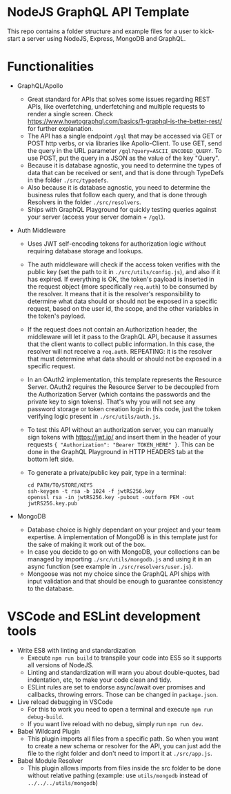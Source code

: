 # NodeJS GraphQL API Template

This repo contains a folder structure and example files for a user to kick-start a server using NodeJS, Express, MongoDB and GraphQL.

# Functionalities

- GraphQL/Apollo
  - Great standard for APIs that solves some issues regarding REST APIs, like overfetching, underfetching and multiple requests to render a single screen. Check https://www.howtographql.com/basics/1-graphql-is-the-better-rest/ for further explanation.
  - The API has a single endpoint `/gql` that may be accessed via GET or POST http verbs, or via libraries like Apollo-Client. To use GET, send the query in the URL parameter `/gql?query=ASCII_ENCODED_QUERY`. To use POST, put the query in a JSON as the value of the key "Query".
  - Because it is database agnostic, you need to determine the types of data that can be received or sent, and that is done through TypeDefs in the folder `./src/typedefs`.
  - Also because it is database agnostic, you need to determine the business rules that follow each query, and that is done through Resolvers in the folder `./src/resolvers`.
  - Ships with GraphQL Playground for quickly testing queries against your server (access your server domain + `/gql`).

- Auth Middleware
  - Uses JWT self-encoding tokens for authorization logic without requiring database storage and lookups.
  - The auth middleware will check if the access token verifies with the public key (set the path to it in `./src/utils/config.js`), and also if it has expired. If everything is OK, the token's payload is inserted in the request object (more specifically `req.auth`) to be consumed by the resolver. It means that it is the resolver's responsibility to determine what data should or should not be exposed in a specific request, based on the user id, the scope, and the other variables in the token's payload.
  - If the request does not contain an Authorization header, the middleware will let it pass to the GraphQL API, because it assumes that the client wants to collect public information. In this case, the resolver will not receive a `req.auth`. REPEATING: it is the resolver that must determine what data should or should not be exposed in a specific request.
  - In an OAuth2 implementation, this template represents the Resource Server. OAuth2 requires the Resource Server to be decoupled from the Authorization Server (which contains the passwords and the private key to sign tokens). That's why you will not see any password storage or token creation logic in this code, just the token verifying logic present in `./src/utils/auth.js`.
  - To test this API without an authorization server, you can manually sign tokens with https://jwt.io/ and insert them in the header of your requests `{ "Authorization": "Bearer TOKEN_HERE" }`. This can be done in the GraphQL Playground in HTTP HEADERS tab at the bottom left side.
  - To generate a private/public key pair, type in a terminal:

        cd PATH/TO/STORE/KEYS
        ssh-keygen -t rsa -b 1024 -f jwtRS256.key
        openssl rsa -in jwtRS256.key -pubout -outform PEM -out jwtRS256.key.pub

- MongoDB
  - Database choice is highly dependant on your project and your team expertise. A implementation of MongoDB is in this template just for the sake of making it work out of the box.
  - In case you decide to go on with MongoDB, your collections can be managed by importing `./src/utils/mongodb.js` and using it in an async function (see example in `./src/resolvers/user.js`).
  - Mongoose was not my choice since the GraphQL API ships with input validation and that should be enough to guarantee consistency to the database.

# VSCode and ESLint development tools

- Write ES8 with linting and standardization
  - Execute `npm run build` to transpile your code into ES5 so it supports all versions of NodeJS.
  - Linting and standardization will warn you about double-quotes, bad indentation, etc, to make your code clean and tidy.
  - ESLint rules are set to endorse async/await over promises and callbacks, throwing errors. Those can be changed in `package.json`.
- Live reload debugging in VSCode
  - For this to work you need to open a terminal and execute `npm run debug-build`.
  - If you want live reload with no debug, simply run `npm run dev`.
- Babel Wildcard Plugin
  - This plugin imports all files from a specific path. So when you want to create a new schema or resolver for the API, you can just add the file to the right folder and don't need to import it at `./src/app.js`.
- Babel Module Resolver
  - This plugin allows imports from files inside the src folder to be done without relative pathing (example: use `utils/mongodb` instead of `../../../utils/mongodb`)
